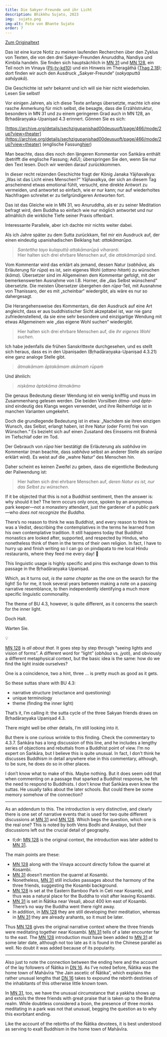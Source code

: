 ```yaml
---
title: Die Sakyer-Freunde und ihr Licht
description: Bhikkhu Sujato, 2023
img:  sujato.png
img-alt: Foto von Bhante Sujato
order: 7
---
```


[Zum Originaltext](https://discourse.suttacentral.net/t/the-sakyan-friends-and-their-light/30712)

Das ist eine kurze Notiz zu meinen laufenden Recherchen über den Zyklus von Texten, die von den drei Sakyer-Freunden Anuruddha, Nandiya und Kimbila handeln. Sie finden sich hauptsächlich in [MN 31](#/sutta/mn31/de/sabbamitta) und [MN 128](#/sutta/mn128/de/sabbamitta), ein Teil noch im Vinaya ([Pli-tv-kd10](https://suttacentral.net/pli-tv-kd10/de/maitrimurti-traetow?lang=de&reference=main&highlight=true#4)) und ein Hinweis im Theragāthā ([Thag 2.18](#/sutta/thag2.18/de/sabbamitta)); dort finden wir auch den Ausdruck „Sakyer-Freunde“ (*sakyaputtā sahāyakā*).

Die Geschichte ist sehr bekannt und ich will sie hier nicht wiederholen. Lesen Sie selbst!

Vor einigen Jahren, als ich diese Texte anfangs übersetzte, machte ich eine rasche Anmerkung für mich selbst, die besagte, dass die Erzählstruktur, besonders in MN 31 und zu einem geringeren Grad auch in MN 128, an Bṛhadāraṇyaka-Upaniṣad 4.3 erinnert. Gönnen Sie es sich:

[https://archive.org/details/sechzigupanishad00deusuoft/page/466/mode/2up?view=theater](https://archive.org/details/sechzigupanishad00deusuoft/page/466/mode/2up?view=theater) (englische Fassung[hier](https://www.wisdomlib.org/hinduism/book/the-brihadaranyaka-upanishad/d/doc120049.html))

Man beachte, dass dies noch den längeren Kommentar von Śaṅkāra enthält (betrifft die englische Fassung; AdÜ); überspringen Sie den, wenn Sie nur den Text lesen. Doch wir werden darauf zurückkommen.

In dieser recht reizenden Geschichte fragt der König Janaka Yājñavalkya: „Was ist das Licht eines Menschen?“ Yājñavalkya, der sich an diesem Tag anscheinend etwas emotional fühlt, versucht, eine direkte Antwort zu vermeiden, und antwortet so einfach, wie er nur kann; nur auf wiederholtes Nachfragen schreitet er zu tiefgründigeren Antworten fort.

Das ist das Gleiche wie in MN 31, wo Anuruddha, als er zu seiner Meditation befragt wird, dem Buddha so einfach wie nur möglich antwortet und nur allmählich die wirkliche Tiefe seiner Praxis offenbart.

Interessante Parallele, aber ich dachte mir nichts weiter dabei. 

Als ich Jahre später zu dem Sutta zurückkam, fiel mir ein Ausdruck auf, der einen eindeutig upanishadischen Beiklang hat: *attakāmarūpa*.

> *Santettha tayo kulaputtā attakāmarūpā viharanti.*  
> Hier halten sich drei ehrbare Menschen auf, die *attakāmarūpā* sind.

Vom Kommentar wird das erklärt als jemand, dessen Natur (*sabhāva*, als Erläuterung für *rūpa*) es ist, sein eigenes Wohl (*attano hitaṁ*) zu wünschen (*kāma*). Übersetzer sind im Allgemeinen dem Kommentar gefolgt, mit der bemerkenswerten Ausnahme von I.B. Horner, die „das Selbst wünschend“ übersetzte. Die meisten Übersetzer übergehen den *rūpa*-Teil, mit Ausnahme von Thanissaro, der es mit „scheinbar“ wiedergibt, als wäre es nur so dahergesagt.

Die Herangehensweise des Kommentars, die den Ausdruck auf eine Art angleicht, dass er aus buddhistischer Sicht akzeptabel ist, war nie ganz zufriedenstellend, da sie eine sehr besondere und einzigartige Wendung mit etwas Allgemeinem wie „das eigene Wohl suchen“ wiedergibt.

> Hier halten sich drei ehrbare Menschen auf, die *ihr eigenes Wohl suchen*.

Ich habe jedenfalls die frühen Sanskrittexte durchgesehen, und es stellt sich heraus, dass es in den Upaniṣaden (Bṛhadāraṇyaka-Upaniṣad 4.3.21) eine ganz analoge Stelle gibt.

> *ātmakāmam āptakāmam akāmaṁ rūpaṁ*

Und ähnlich:

> *niṣkāma āptakāma ātmakāmo*

Die genaus Bedeutung dieser Wendung ist ein wenig knifflig und muss im Zusammenhang gelesen werden. Die beiden Vorsilben *ātma-* und *āpta-* sind eindeutig des Klangs wegen verwendet, und ihre Reihenfolge ist in manchen Varianten umgekehrt.

Doch die grundlegende Bedeutung ist in etwa: „Nachdem sie ihren einzigen Wunsch, das Selbst, erlangt haben, ist ihre Natur (oder Form) frei von Wünschen.“ Es bezieht sich auf einen Zusatand des Einsseins mit Brahmā im Tiefschlaf oder im Tod.

Der Gebrauch von *rūpa* hier bestätigt die Erläuterung als *sabhāva* im Kommentar (man beachte, dass *sabhāva* selbst an anderer Stelle als *sarūpa* erklärt wird). Es weist auf die „wahre Natur“ des Menschen hin.

Daher scheint es keinen Zweifel zu geben, dass die eigentliche Bedeutung der Paliwendung ist:

> Hier halten sich drei ehrbare Menschen auf, *deren Natur es ist, nur das Selbst zu wünschen*.

If it be objected that this is not a Buddhist sentiment, then the answer is: why should it be? The term occurs only once, spoken by an anonymous park keeper—not a monastery attendant, just the gardener of a public park—who *does not recognize the Buddha*.

There’s no reason to think he was Buddhist, and every reason to think he was a Vedist, describing the contemplatives in the terms he learned from his own contemplative tradition. It still happens today that Buddhist monastics are looked after, supported, and respected by Hindus, who nonetheless think of them in the terms of their own religion. In fact, I have to hurry up and finish writing so I can go on pindapata to me local Hindu restaurants, where they feed me every day! :pray:

This linguistic usage is highly specific and pins this exchange down to this passage in the Bṛhadāraṇyaka Upaniṣad.

Which, as it turns out, *is the same chapter* as the one on the search for the light! So for me, it took several years between making a note on a passing narrative resemblance, to then independently identifying a much more specific linguistic commonality.

The theme of BU 4.3, however, is quite different, as it concerns the search for the inner light.

Doch Halt.

Warten Sie.

💡

[MN 128](https://suttacentral.net/mn128/en/sujato) is *all about that*. It goes step by step through “seeing lights and vision of forms”. A different word for “light” (*obhāsa* vs. *jyoti*), and obviously a different metaphysical context, but the basic idea is the same: how do we find the light inside ourselves?

One is a coincidence, two a hint, three … is pretty much as good as it gets.

So these suttas share with BU 4.3:

* narrative structure (reluctance and questioning)
* unique terminology
* theme (finding the inner light)

That’s it, I’m calling it: the sutta cycle of the three Sakyan friends draws on Bṛhadāraṇyaka Upaniṣad 4.3.

There might well be other details, I’m still looking into it.

But there is one curious wrinkle to this finding. Check the commentary to 4.3.7. Śaṅkāra has a long discussion of this line, and he includes a lengthy series of objections and rebuttals from a Buddhist point of view. I’m no expert on Śaṅkāra, but I believe this is quite unusual. In fact, I don’t think he discusses Buddhism in detail anywhere else in this commentary, although, to be sure, he does do so in other places.

I don’t know what to make of this. Maybe nothing. But it does seem odd that when commenting on a passage that sparked a Buddhist response, he felt the need to respond to Buddhists. I don’t know that Śaṅkāra even knew the suttas. He usually talks about the later schools. But could there be some memory somehow of the connection?

---
As an addendum to this. The introduction is very distinctive, and clearly there is one set of narrative events that is used for two quite different discussions at [MN 31](https://suttacentral.net/mn31/en/sujato) and [MN 128](https://suttacentral.net/mn128/en/sujato). Which begs the question, which one is the real one? This is noted by both Vens Bodhi and Analayo, but their discussions left out the crucial detail of geography.

* tl;dr: [MN 128](https://suttacentral.net/mn128/en/sujato) is the original context, the introduction was later added to [MN 31](https://suttacentral.net/mn31/en/sujato).

The main points are these:

* [MN 128](https://suttacentral.net/mn128/en/sujato) along with the Vinaya account directly follow the quarrel at Kosambi.
* [MN 31](https://suttacentral.net/mn31/en/sujato) doesn’t mention the quarrel at Kosambi.
* Nonetheless, [MN 31](https://suttacentral.net/mn31/en/sujato) still includes passages about the harmony of the three friends, suggesting the Kosambi background.
* [MN 128](https://suttacentral.net/mn128/en/sujato) is set at the Eastern Bamboo Park in Ceti near Kosambi, and thus was a natural place for the Buddha to visit after leaving Kosambi.
* [MN 31](https://suttacentral.net/mn31/en/sujato) is set in Ñātika near Vesali, about 400 km east of Kosambi. There’s no way the Buddha went there right away.
* In addition, in [MN 128](https://suttacentral.net/mn128/en/sujato) they are still developing their meditation, whereas in [MN 31](https://suttacentral.net/mn31/en/sujato) they are already arahants, so it must be later.

Thus [MN 128](https://suttacentral.net/mn128/en/sujato) gives the original narrative context where the three friends were meditating together near Kosambi. [MN 31](https://suttacentral.net/mn31/en/sujato) tells of a later encounter far to the east. The [MN 128](https://suttacentral.net/mn128/en/sujato) introduction must have been added to [MN 31](https://suttacentral.net/mn31/en/sujato) at some later date, although not too late as it is found in the Chinese parallel as well. No doubt it was added because of its popularity.

---
Also just to note the connection between the ending here and the account of the lay followers of Ñātika in [DN 16](https://suttacentral.net/dn16/en/sujato). As I’ve noted before, Ñātika was the home town of Mahāvīra “the Jain ascetic of Ñātika”, which explains the rather unusual lengths that [DN 16](https://suttacentral.net/dn16/en/sujato) takes to expound the rebirth destinies of the inhabitants of this otherwise little known town.

In [MN 31](https://suttacentral.net/mn31/en/sujato), too, we have the unusual circumstance that a yakkha shows up and extols the three friends with great praise that is taken up to the Brahma realm. While doubtless considered a boon, the presence of three monks meditating in a park was not that unusual, begging the question as to why this exorbitant ending.

Like the account of the rebirths of the Ñātika devotees, it is best understood as serving to exalt Buddhism in the home town of Mahāvīra.



